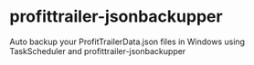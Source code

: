 # profittrailer-jsonbackupper
Auto backup your ProfitTrailerData.json files in Windows using TaskScheduler and profittrailer-jsonbackupper
